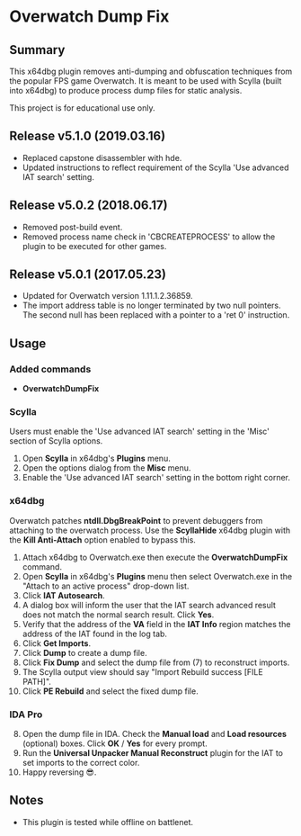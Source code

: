 # Overwatch Dump Fix

## Summary

This x64dbg plugin removes anti-dumping and obfuscation techniques from the popular FPS game Overwatch. It is meant to be used with Scylla (built into x64dbg) to produce process dump files for static analysis.

This project is for educational use only.

## Release v5.1.0 (2019.03.16)

- Replaced capstone disassembler with hde.
- Updated instructions to reflect requirement of the Scylla 'Use advanced IAT search' setting.

## Release v5.0.2 (2018.06.17)

- Removed post-build event.
- Removed process name check in 'CBCREATEPROCESS' to allow the plugin to be executed for other games.

## Release v5.0.1 (2017.05.23)

- Updated for Overwatch version 1.11.1.2.36859.
- The import address table is no longer terminated by two null pointers. The second null has been replaced with a pointer to a 'ret 0' instruction.

## Usage

### Added commands

- **OverwatchDumpFix**

### Scylla

Users must enable the 'Use advanced IAT search' setting in the 'Misc' section of Scylla options.

1. Open **Scylla** in x64dbg's **Plugins** menu.
2. Open the options dialog from the **Misc** menu.
3. Enable the 'Use advanced IAT search' setting in the bottom right corner.

### x64dbg

Overwatch patches **ntdll.DbgBreakPoint** to prevent debuggers from attaching to the overwatch process. Use the **ScyllaHide** x64dbg plugin with the **Kill Anti-Attach** option enabled to bypass this.

1. Attach x64dbg to Overwatch.exe then execute the **OverwatchDumpFix** command.
2. Open **Scylla** in x64dbg's **Plugins** menu then select Overwatch.exe in the "Attach to an active process" drop-down list.
3. Click **IAT Autosearch**.
4. A dialog box will inform the user that the IAT search advanced result does not match the normal search result. Click **Yes**.
5. Verify that the address of the **VA** field in the **IAT Info** region matches the address of the IAT found in the log tab.
6. Click **Get Imports**.
7. Click **Dump** to create a dump file.
8. Click **Fix Dump** and select the dump file from (7) to reconstruct imports.
9. The Scylla output view should say "Import Rebuild success [FILE PATH]".
10. Click **PE Rebuild** and select the fixed dump file.

### IDA Pro

8. Open the dump file in IDA. Check the **Manual load** and **Load resources** (optional) boxes.  Click **OK** / **Yes** for every prompt.
9. Run the **Universal Unpacker Manual Reconstruct** plugin for the IAT to set imports to the correct color.
10. Happy reversing :sunglasses:.

## Notes

- This plugin is tested while offline on battlenet.
